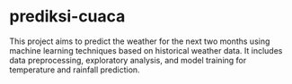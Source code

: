 # prediksi-cuaca
This project aims to predict the weather for the next two months using machine learning techniques based on historical weather data. It includes data preprocessing, exploratory analysis, and model training for temperature and rainfall prediction.

